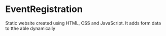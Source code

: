 # EventRegistration
Static website created using HTML, CSS and JavaScript. It adds form data to tthe able dynamically
